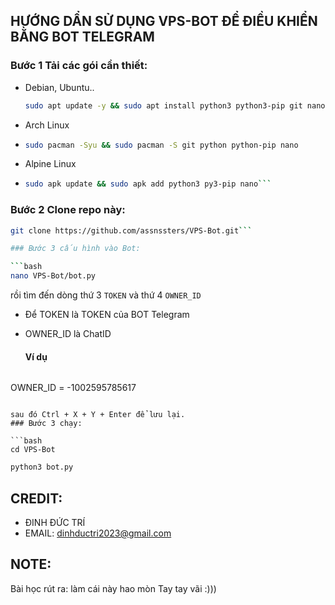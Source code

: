 ## HƯỚNG DẨN SỬ DỤNG VPS-BOT ĐỂ ĐIỀU KHIỂN BẰNG BOT TELEGRAM

### Bước 1 Tải các gói cần thiết:
 *  Debian, Ubuntu..
    ```bash
    sudo apt update -y && sudo apt install python3 python3-pip git nano -y
    ```
* Arch Linux
* 
  ```bash
  sudo pacman -Syu && sudo pacman -S git python python-pip nano
  ```
* Alpine Linux
* 
  ```bash
  sudo apk update && sudo apk add python3 py3-pip nano```
  
### Bước 2 Clone repo này:

```bash
git clone https://github.com/assnssters/VPS-Bot.git```

### Bước 3 cấu hình vào Bot:

```bash
nano VPS-Bot/bot.py
```

rồi tìm đến dòng thứ 3 `TOKEN` và thứ 4 `OWNER_ID`
* Để TOKEN là TOKEN của BOT Telegram
* OWNER_ID là ChatID
  #### Ví dụ
  
  ```console TOKEN = '7625947522:AAGeun6V3Bve1_-_164CDDFhbyvv0HAxhUX'
OWNER_ID = -1002595785617
```

sau đó Ctrl + X + Y + Enter để lưu lại.
### Bước 3 chạy:

```bash
cd VPS-Bot
```

```bash
python3 bot.py
```

 ## CREDIT:
 * ĐINH ĐỨC TRÍ
 * EMAIL: dinhductri2023@gmail.com
 ## NOTE:
 Bài học rút ra: làm cái này hao mòn Tay tay vãi :)))
